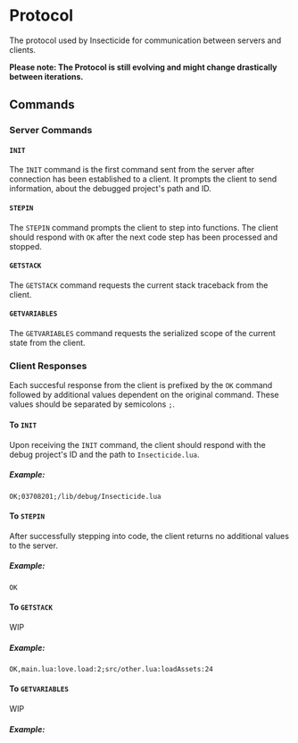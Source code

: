 # Protocol

The protocol used by Insecticide for communication between servers and clients.

__Please note: The Protocol is still evolving and might change drastically between iterations.__

## Commands

### Server Commands

#### `INIT`

The `INIT` command is the first command sent from the server after connection has been established to a client. It prompts the client to send information, about the debugged project's path and ID.

#### `STEPIN`

The `STEPIN` command prompts the client to step into functions. The client should respond with `OK` after the next code step has been processed and stopped.

#### `GETSTACK`

The `GETSTACK` command requests the current stack traceback from the client.

#### `GETVARIABLES`

The `GETVARIABLES` command requests the serialized scope of the current state from the client.

### Client Responses

Each succesful response from the client is prefixed by the `OK` command followed by additional values dependent on the original command. These values should be separated by semicolons `;`.

#### To `INIT`  

Upon receiving the `INIT` command, the client should respond with the debug project's ID and the path to `Insecticide.lua`.

##### _Example:_

`OK;03708201;/lib/debug/Insecticide.lua`

#### To `STEPIN`

After successfully stepping into code, the client returns no additional values to the server.

##### _Example:_

`OK`

#### To `GETSTACK`

WIP
##### _Example:_

`OK,main.lua:love.load:2;src/other.lua:loadAssets:24`

#### To `GETVARIABLES`

WIP

##### _Example:_
